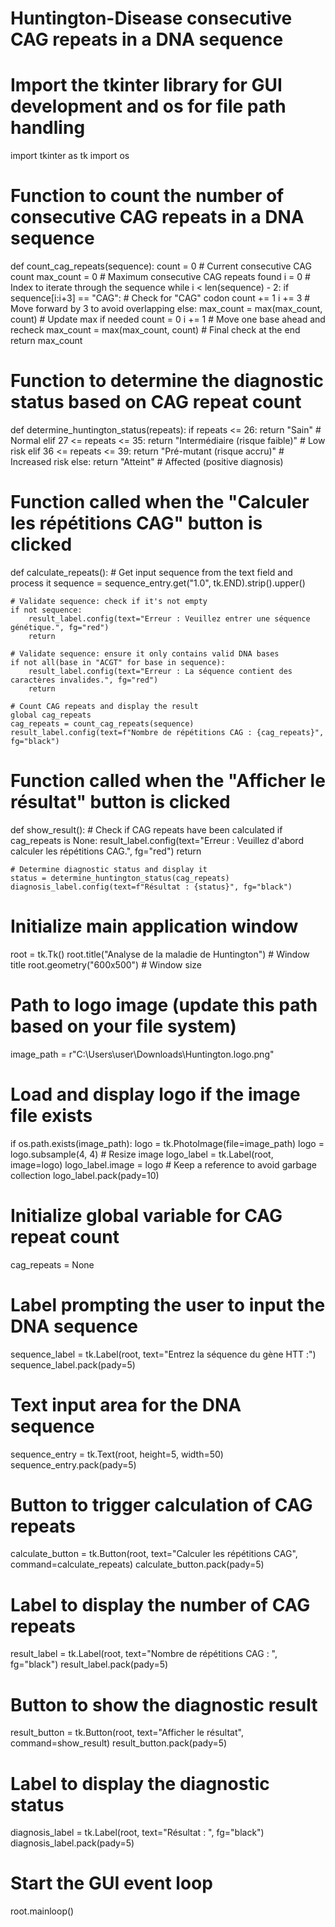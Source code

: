 # Huntington-Disease consecutive CAG repeats in a DNA sequence 
# Import the tkinter library for GUI development and os for file path handling
import tkinter as tk
import os

# Function to count the number of **consecutive** CAG repeats in a DNA sequence
def count_cag_repeats(sequence):
    count = 0  # Current consecutive CAG count
    max_count = 0  # Maximum consecutive CAG repeats found
    i = 0  # Index to iterate through the sequence
    while i < len(sequence) - 2:
        if sequence[i:i+3] == "CAG":  # Check for "CAG" codon
            count += 1
            i += 3  # Move forward by 3 to avoid overlapping
        else:
            max_count = max(max_count, count)  # Update max if needed
            count = 0
            i += 1  # Move one base ahead and recheck
    max_count = max(max_count, count)  # Final check at the end
    return max_count

# Function to determine the diagnostic status based on CAG repeat count
def determine_huntington_status(repeats):
    if repeats <= 26:
        return "Sain"  # Normal
    elif 27 <= repeats <= 35:
        return "Intermédiaire (risque faible)"  # Low risk
    elif 36 <= repeats <= 39:
        return "Pré-mutant (risque accru)"  # Increased risk
    else:
        return "Atteint"  # Affected (positive diagnosis)

# Function called when the "Calculer les répétitions CAG" button is clicked
def calculate_repeats():
    # Get input sequence from the text field and process it
    sequence = sequence_entry.get("1.0", tk.END).strip().upper()
    
    # Validate sequence: check if it's not empty
    if not sequence:
        result_label.config(text="Erreur : Veuillez entrer une séquence génétique.", fg="red")
        return

    # Validate sequence: ensure it only contains valid DNA bases
    if not all(base in "ACGT" for base in sequence):
        result_label.config(text="Erreur : La séquence contient des caractères invalides.", fg="red")
        return

    # Count CAG repeats and display the result
    global cag_repeats
    cag_repeats = count_cag_repeats(sequence)
    result_label.config(text=f"Nombre de répétitions CAG : {cag_repeats}", fg="black")

# Function called when the "Afficher le résultat" button is clicked
def show_result():
    # Check if CAG repeats have been calculated
    if cag_repeats is None:
        result_label.config(text="Erreur : Veuillez d'abord calculer les répétitions CAG.", fg="red")
        return

    # Determine diagnostic status and display it
    status = determine_huntington_status(cag_repeats)
    diagnosis_label.config(text=f"Résultat : {status}", fg="black")

# Initialize main application window
root = tk.Tk()
root.title("Analyse de la maladie de Huntington")  # Window title
root.geometry("600x500")  # Window size

# Path to logo image (update this path based on your file system)
image_path = r"C:\Users\user\Downloads\Huntington.logo.png"

# Load and display logo if the image file exists
if os.path.exists(image_path):
    logo = tk.PhotoImage(file=image_path)
    logo = logo.subsample(4, 4)  # Resize image
    logo_label = tk.Label(root, image=logo)
    logo_label.image = logo  # Keep a reference to avoid garbage collection
    logo_label.pack(pady=10)

# Initialize global variable for CAG repeat count
cag_repeats = None

# Label prompting the user to input the DNA sequence
sequence_label = tk.Label(root, text="Entrez la séquence du gène HTT :")
sequence_label.pack(pady=5)

# Text input area for the DNA sequence
sequence_entry = tk.Text(root, height=5, width=50)
sequence_entry.pack(pady=5)

# Button to trigger calculation of CAG repeats
calculate_button = tk.Button(root, text="Calculer les répétitions CAG", command=calculate_repeats)
calculate_button.pack(pady=5)

# Label to display the number of CAG repeats
result_label = tk.Label(root, text="Nombre de répétitions CAG : ", fg="black")
result_label.pack(pady=5)

# Button to show the diagnostic result
result_button = tk.Button(root, text="Afficher le résultat", command=show_result)
result_button.pack(pady=5)

# Label to display the diagnostic status
diagnosis_label = tk.Label(root, text="Résultat : ", fg="black")
diagnosis_label.pack(pady=5)

# Start the GUI event loop
root.mainloop()
